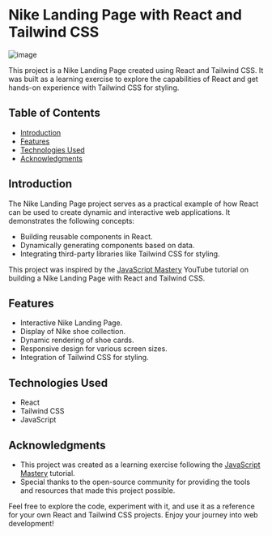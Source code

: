 # Nike Landing Page with React and Tailwind CSS

![image](https://github.com/bilalmuhammad41/Nike-LandingPage/assets/122988632/564937cf-043f-4f55-afb2-5c6c5b597b40)

This project is a Nike Landing Page created using React and Tailwind CSS. It was built as a learning exercise to explore the capabilities of React and get hands-on experience with Tailwind CSS for styling.

## Table of Contents

- [Introduction](#introduction)
- [Features](#features)
- [Technologies Used](#technologies-used)
- [Acknowledgments](#acknowledgments)

## Introduction

The Nike Landing Page project serves as a practical example of how React can be used to create dynamic and interactive web applications. It demonstrates the following concepts:

- Building reusable components in React.
- Dynamically generating components based on data.
- Integrating third-party libraries like Tailwind CSS for styling.

This project was inspired by the [JavaScript Mastery](https://www.youtube.com/channel/UCmXmlB4-HJytD7wek0Uo97A) YouTube tutorial on building a Nike Landing Page with React and Tailwind CSS.

## Features

- Interactive Nike Landing Page.
- Display of Nike shoe collection.
- Dynamic rendering of shoe cards.
- Responsive design for various screen sizes.
- Integration of Tailwind CSS for styling.

## Technologies Used
- React
- Tailwind CSS
- JavaScript

## Acknowledgments
- This project was created as a learning exercise following the [JavaScript Mastery](https://www.youtube.com/@javascriptmastery) tutorial.
- Special thanks to the open-source community for providing the tools and resources that made this project possible.

Feel free to explore the code, experiment with it, and use it as a reference for your own React and Tailwind CSS projects. Enjoy your journey into web development!

